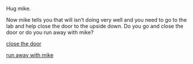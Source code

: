 Hug mike.  

Now mike tells you that will isn’t doing very well and you need to go to the lab and help close the door to the upside down. Do you go and close the door or do you run away with mike?  

[close the door](door.md)  

[run away with mike](run-away.md)